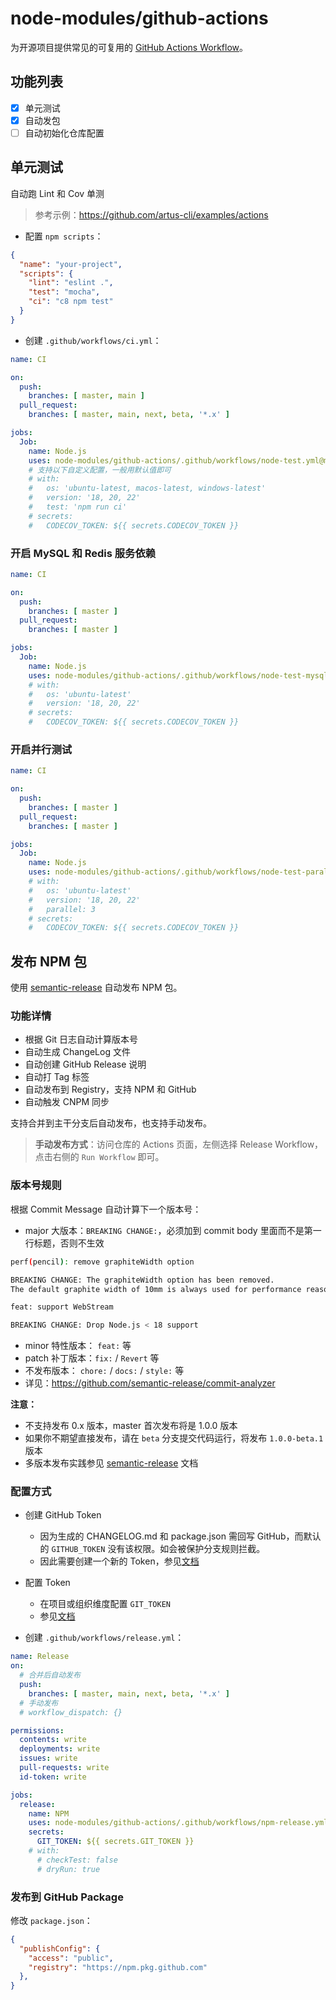 # node-modules/github-actions

为开源项目提供常见的可复用的 [GitHub Actions Workflow](https://docs.github.com/en/actions/using-workflows/reusing-workflows#using-inputs-and-secrets-in-a-reusable-workflow)。

## 功能列表

- [x] 单元测试
- [x] 自动发包
- [ ] 自动初始化仓库配置

## 单元测试

自动跑 Lint 和 Cov 单测

> 参考示例：<https://github.com/artus-cli/examples/actions>

- 配置 `npm scripts`：

```json
{
  "name": "your-project",
  "scripts": {
    "lint": "eslint .",
    "test": "mocha",
    "ci": "c8 npm test"
  }
}
```

- 创建 `.github/workflows/ci.yml`：

```yaml
name: CI

on:
  push:
    branches: [ master, main ]
  pull_request:
    branches: [ master, main, next, beta, '*.x' ]

jobs:
  Job:
    name: Node.js
    uses: node-modules/github-actions/.github/workflows/node-test.yml@master
    # 支持以下自定义配置，一般用默认值即可
    # with:
    #   os: 'ubuntu-latest, macos-latest, windows-latest'
    #   version: '18, 20, 22'
    #   test: 'npm run ci'
    # secrets:
    #   CODECOV_TOKEN: ${{ secrets.CODECOV_TOKEN }}
```

### 开启 MySQL 和 Redis 服务依赖

```yaml
name: CI

on:
  push:
    branches: [ master ]
  pull_request:
    branches: [ master ]

jobs:
  Job:
    name: Node.js
    uses: node-modules/github-actions/.github/workflows/node-test-mysql.yml@master
    # with:
    #   os: 'ubuntu-latest'
    #   version: '18, 20, 22'
    # secrets:
    #   CODECOV_TOKEN: ${{ secrets.CODECOV_TOKEN }}
```

### 开启并行测试

```yaml
name: CI

on:
  push:
    branches: [ master ]
  pull_request:
    branches: [ master ]

jobs:
  Job:
    name: Node.js
    uses: node-modules/github-actions/.github/workflows/node-test-parallel.yml@master
    # with:
    #   os: 'ubuntu-latest'
    #   version: '18, 20, 22'
    #   parallel: 3
    # secrets:
    #   CODECOV_TOKEN: ${{ secrets.CODECOV_TOKEN }}
```

## 发布 NPM 包

使用 [semantic-release](https://semantic-release.gitbook.io/) 自动发布 NPM 包。

### 功能详情

- 根据 Git 日志自动计算版本号
- 自动生成 ChangeLog 文件
- 自动创建 GitHub Release 说明
- 自动打 Tag 标签
- 自动发布到 Registry，支持 NPM 和 GitHub
- 自动触发 CNPM 同步

支持合并到主干分支后自动发布，也支持手动发布。

> **手动发布方式**：访问仓库的 Actions 页面，左侧选择 Release Workflow，点击右侧的 `Run Workflow` 即可。

### 版本号规则

根据 Commit Message 自动计算下一个版本号：

- major 大版本：`BREAKING CHANGE:`，必须加到 commit body 里面而不是第一行标题，否则不生效

```bash
perf(pencil): remove graphiteWidth option

BREAKING CHANGE: The graphiteWidth option has been removed.
The default graphite width of 10mm is always used for performance reason.
```

```bash
feat: support WebStream

BREAKING CHANGE: Drop Node.js < 18 support
```

- minor 特性版本： `feat:` 等
- patch 补丁版本：`fix:` / `Revert` 等
- 不发布版本： `chore:` / `docs:` / `style:` 等
- 详见：<https://github.com/semantic-release/commit-analyzer>

**注意：**

- 不支持发布 0.x 版本，master 首次发布将是 1.0.0 版本
- 如果你不期望直接发布，请在 `beta` 分支提交代码运行，将发布 `1.0.0-beta.1` 版本
- 多版本发布实践参见 [semantic-release](https://semantic-release.gitbook.io/semantic-release/recipes/release-workflow/distribution-channels) 文档

### 配置方式

- 创建 GitHub Token
  - 因为生成的 CHANGELOG.md 和 package.json 需回写 GitHub，而默认的 `GITHUB_TOKEN` 没有该权限。如会被保护分支规则拦截。
  - 因此需要创建一个新的 Token，参见[文档](https://docs.github.com/en/github/authenticating-to-github/creating-a-personal-access-token)

- 配置 Token
  - 在项目或组织维度配置 `GIT_TOKEN`
  - 参见[文档](https://docs.github.com/en/codespaces/managing-codespaces-for-your-organization/managing-encrypted-secrets-for-your-repository-and-organization-for-github-codespaces)

- 创建 `.github/workflows/release.yml`：

```yaml
name: Release
on:
  # 合并后自动发布
  push:
    branches: [ master, main, next, beta, '*.x' ]
  # 手动发布
  # workflow_dispatch: {}

permissions:
  contents: write
  deployments: write
  issues: write
  pull-requests: write
  id-token: write

jobs:
  release:
    name: NPM
    uses: node-modules/github-actions/.github/workflows/npm-release.yml@master
    secrets:
      GIT_TOKEN: ${{ secrets.GIT_TOKEN }}
    # with:
      # checkTest: false
      # dryRun: true
```

### 发布到 GitHub Package

修改 `package.json`：

```json
{
  "publishConfig": {
    "access": "public",
    "registry": "https://npm.pkg.github.com"
  },
}
```
